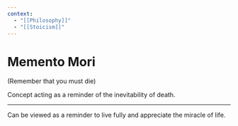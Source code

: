 ```yaml
---
context:
  - "[[Philosophy]]"
  - "[[Stoicism]]"
---
```


# Memento Mori

(Remember that you must die)

Concept acting as a reminder of the inevitability of death.

---

Can be viewed as a reminder to live fully and appreciate the miracle of life.

